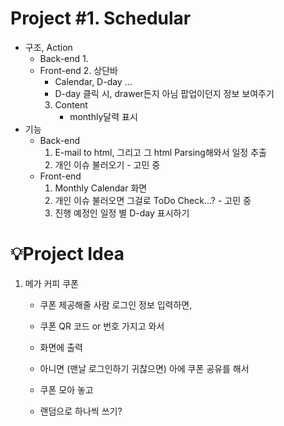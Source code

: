 # Project #1. Schedular

- 구조, Action
  - Back-end
    1. 
  - Front-end
    2. 상단바
       - Calendar, D-day ...
       - D-day 클릭 시, drawer든지 아님 팝업이던지 정보 보여주기
    3. Content
       - monthly달력 표시
- 기능 
  - Back-end
    1. E-mail to html, 그리고 그 html Parsing해와서 일정 추출
    2. 개인 이슈 불러오기 - 고민 중
  - Front-end
    1. Monthly Calendar 화면
    2. 개인 이슈 불러오면 그걸로 ToDo Check...? - 고민 중
    3. 진행 예정인 일정 별 D-day 표시하기



# 💡Project Idea

1. 메가 커피 쿠폰

   - 쿠폰 제공해줄 사람 로그인 정보 입력하면,

   - 쿠폰 QR 코드 or 번호 가지고 와서

   - 화면에 출력

     

   - 아니면 (맨날 로그인하기 귀찮으면) 아에 쿠폰 공유를 해서

   - 쿠폰 모아 놓고

   - 랜덤으로 하나씩 쓰기?

